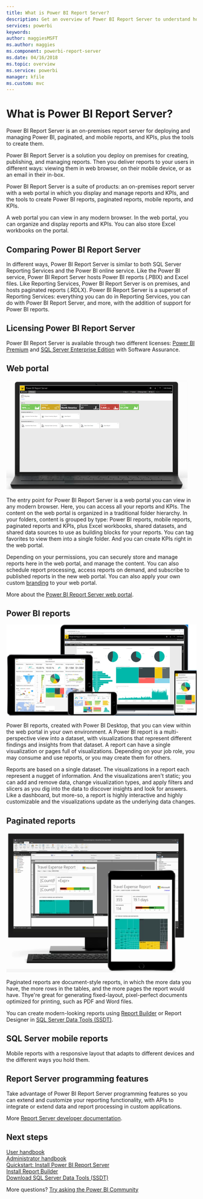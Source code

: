 ```yaml
---
title: What is Power BI Report Server?
description: Get an overview of Power BI Report Server to understand how it fits in with SQL Server Reporting Services (SSRS) and the rest of Power BI.
services: powerbi
keywords: 
author: maggiesMSFT
ms.author: maggies
ms.component: powerbi-report-server
ms.date: 04/16/2018
ms.topic: overview
ms.service: powerbi
manager: kfile
ms.custom: mvc
---
```

# What is Power BI Report Server?

Power BI Report Server is an on-premises report server for deploying and managing Power BI, paginated, and mobile reports, and KPIs, plus the tools to create them.  

Power BI Report Server is a solution you deploy on premises for creating, publishing, and managing reports. Then you deliver reports to your users in different ways: viewing them in web browser, on their mobile device, or as an email in their in-box.

Power BI Report Server is a suite of products: an on-premises report server with a web portal in which you display and manage reports and KPIs, and the tools to create Power BI reports, paginated reports, mobile reports, and KPIs.

A web portal you can view in any modern browser. In the web portal, you can organize and display reports and KPIs. You can also store Excel workbooks on the portal.

## Comparing Power BI Report Server 
In different ways, Power BI Report Server is similar to both SQL Server Reporting Services and the Power BI online service. Like the Power BI service, Power BI Report Server hosts Power BI reports (.PBIX) and Excel files. Like Reporting Services, Power BI Report Server is on premises, and hosts paginated reports (.RDLX). Power BI Report Server is a superset of Reporting Services: everything you can do in Reporting Services, you can do with Power BI Report Server, and more, with the addition of support for Power BI reports.

## Licensing Power BI Report Server

Power BI Report Server is available through two different licenses: [Power BI Premium](../service-premium.md) and [SQL Server Enterprise Edition](https://www.microsoft.com/sql-server/sql-server-2017-editions) with Software Assurance.  


## Web portal
![](media/get-started/web-portal.png)

The entry point for Power BI Report Server is a web portal you can view in any modern browser. Here, you can access all your reports and KPIs. The content on the web portal is organized in a traditional folder hierarchy. In your folders, content is grouped by type: Power BI reports, mobile reports, paginated reports and KPIs, plus Excel workbooks, shared datasets, and shared data sources to use as building blocks for your reports. You can tag favorites to view them into a single folder. And you can create KPIs right in the web portal. 

Depending on your permissions, you can securely store and manage reports here in the web portal, and manage the content.
You can also schedule report processing, access reports on demand, and subscribe to published reports in the new web portal. You can also apply your own custom [branding](https://docs.microsoft.com/sql/reporting-services/branding-the-web-portal) to your web portal. 

More about the [Power BI Report Server web portal](https://docs.microsoft.com/sql/reporting-services/web-portal-ssrs-native-mode).

## Power BI reports
![](media/get-started/powerbi-reports.png)

Power BI reports, created with Power BI Desktop, that you can view within the web portal in your own environment.
A Power BI report is a multi-perspective view into a dataset, with visualizations that represent different findings and insights from that dataset.  A report can have a single visualization or pages full of visualizations. Depending on your job role, you may consume and use reports, or you may create them for others.

Reports are based on a single dataset. The visualizations in a report each represent a nugget of information. And the visualizations aren't static; you can add and remove data, change visualization types, and apply filters and slicers as you dig into the data to discover insights and look for answers. Like a dashboard, but more-so, a report is highly interactive and highly customizable and the visualizations update as the underlying data changes.

## Paginated reports
![](media/get-started/paginated-reports.png)

Paginated reports are document-style reports, in which the more data you have, the more rows in the tables, and the more pages the report would have. Thye're great for generating fixed-layout, pixel-perfect documents optimized for printing, such as PDF and Word files.

You can create modern-looking reports using [Report Builder](https://docs.microsoft.com/sql/reporting-services/report-builder/report-builder-in-sql-server-2016) or Report Designer in [SQL Server Data Tools (SSDT)](https://docs.microsoft.com/sql/reporting-services/tools/reporting-services-in-sql-server-data-tools-ssdt).

## SQL Server mobile reports
Mobile reports with a responsive layout that adapts to different devices and the different ways you hold them.

## Report Server programming features
Take advantage of Power BI Report Server programming features so you can extend and customize your reporting functionality, with APIs to integrate or extend data and report processing in custom applications.

More [Report Server developer documentation](https://docs.microsoft.com/sql/reporting-services/reporting-services-developer-documentation).

## Next steps
[User handbook](user-handbook-overview.md)  
[Administrator handbook](admin-handbook-overview.md)  
[Quickstart: Install Power BI Report Server](quickstart-install-report-server.md)  
[Install Report Builder](https://docs.microsoft.com/sql/reporting-services/install-windows/install-report-builder)  
[Download SQL Server Data Tools (SSDT)](http://go.microsoft.com/fwlink/?LinkID=616714)

More questions? [Try asking the Power BI Community](https://community.powerbi.com/)


